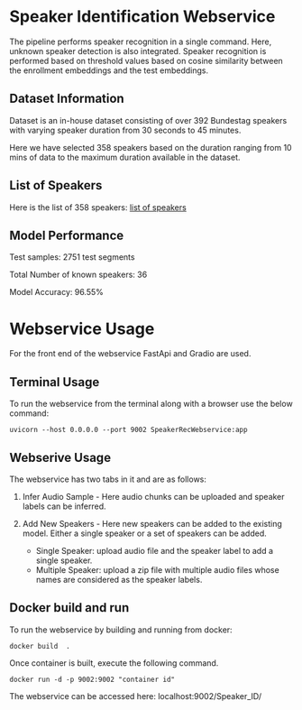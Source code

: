 # Speaker Identification Webservice

The pipeline performs speaker recognition in a single command. Here, unknown speaker detection is also integrated. Speaker recognition is performed based on threshold values based on cosine similarity between the enrollment embeddings and the test embeddings.

               
## Dataset Information

Dataset is an in-house dataset consisting of over 392 Bundestag speakers with varying speaker duration from 30 seconds to 45 minutes.

Here we have selected 358 speakers based on the duration ranging from 10 mins of data to the maximum duration available in the dataset.

## List of Speakers
Here is the list of 358 speakers: [list of speakers](list_of_speakers.txt)

## Model Performance

Test samples: 2751 test segments

Total Number of known speakers: 36

Model Accuracy: 96.55%



# Webservice Usage

For the front end of the webservice FastApi and Gradio are used.

## Terminal Usage
To run the webservice from the terminal along with a browser use the below command:

```
uvicorn --host 0.0.0.0 --port 9002 SpeakerRecWebservice:app
```

## Webserive Usage

The webservice has two tabs in it and are as follows:

1. Infer Audio Sample - Here audio chunks can be uploaded and speaker labels can be inferred.

2. Add New Speakers - Here new speakers can be added to the existing model. Either a single speaker or a set of speakers can be added.
    - Single Speaker: upload audio file and the speaker label to add a single speaker.
    - Multiple Speaker: upload a zip file with multiple audio files whose names are considered as the speaker labels. 

## Docker build and run
To run the webservice by building and running from docker:

```
docker build  .
```

Once container is built, execute the following command.

```
docker run -d -p 9002:9002 "container id"
```

The webservice can be accessed here: localhost:9002/Speaker_ID/
